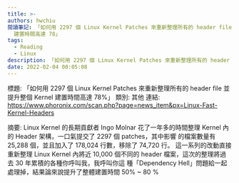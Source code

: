 ```yaml
---
title: >-
authors: hwchiu
閱讀筆記: 「如何用 2297 個 Linux Kernel Patches 來重新整理所有的 header file 並提升整個 Kernel
  建置時間高達 78」
tags:
  - Reading
  - Linux
description: 「如何用 2297 個 Linux Kernel Patches 來重新整理所有的 header file 並提升整個 Kernel 建置時間高達 78%」
date: 2022-02-04 00:05:08
---
```


標題: 「如何用 2297 個 Linux Kernel Patches 來重新整理所有的 header file 並提升整個 Kernel 建置時間高達 78%」
類別: 其他
連結: https://www.phoronix.com/scan.php?page=news_item&px=Linux-Fast-Kernel-Headers

摘要:
Linux Kernel 的長期貢獻者 Ingo Molnar 花了一年多的時間整理 Kernel 內的 Header 架構，一口氣提交了 2297 個 patches，其中影響
的檔案數量有 25,288 個，並且加入了 178,024 行數，移除了 74,720 行。
這一系列的改動直接重新整理 Linux Kernel 內將近 10,000 個不同的 header 檔案，這次的整理將過去 30 年累積的各種你呼叫我，我呼叫你這
種「Dependency Hell」問題給一起處理掉，結果論來說提升了整體建置時間 50% ~ 80 %
